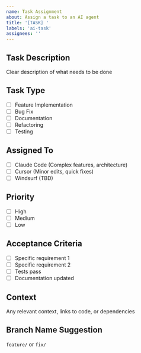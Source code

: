 ```yaml
---
name: Task Assignment
about: Assign a task to an AI agent
title: '[TASK] '
labels: 'ai-task'
assignees: ''
---
```


## Task Description
Clear description of what needs to be done

## Task Type
- [ ] Feature Implementation
- [ ] Bug Fix
- [ ] Documentation
- [ ] Refactoring
- [ ] Testing

## Assigned To
- [ ] Claude Code (Complex features, architecture)
- [ ] Cursor (Minor edits, quick fixes)
- [ ] Windsurf (TBD)

## Priority
- [ ] High
- [ ] Medium
- [ ] Low

## Acceptance Criteria
- [ ] Specific requirement 1
- [ ] Specific requirement 2
- [ ] Tests pass
- [ ] Documentation updated

## Context
Any relevant context, links to code, or dependencies

## Branch Name Suggestion
`feature/` or `fix/`